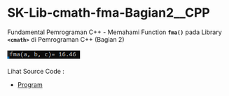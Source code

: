 # SK-Lib-cmath-fma-Bagian2__CPP
Fundamental Pemrograman C++ - Memahami Function <code><b>fma()</b></code> pada Library <code><b>&lt;cmath></b></code> di Pemrograman C++ (Bagian 2)<br><br>
<img src="https://github.com/RizkyKhapidsyah/SK-Lib-cmath-fma-Bagian2__CPP/blob/master/SK-Lib-cmath-fma-Bagian2__CPP/result/001.PNG"><br><br>
Lihat Source Code : <br>
- <a href="https://github.com/RizkyKhapidsyah/SK-Lib-cmath-fma-Bagian2__CPP/blob/master/SK-Lib-cmath-fma-Bagian2__CPP/Source.cpp">Program</a>

